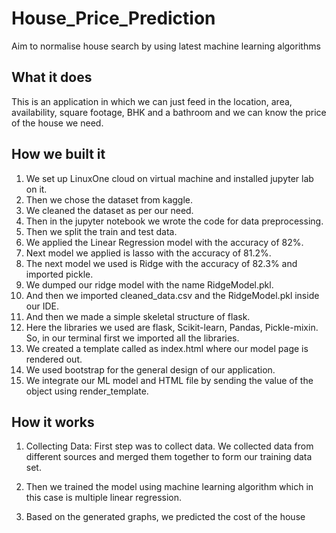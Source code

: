# House_Price_Prediction
Aim to normalise house search by using latest machine learning algorithms

## What it does
This is an application in which we can just feed in the location, area, availability, square footage, BHK and a bathroom and we can know the price of the house we need. 

## How we built it
1. We set up LinuxOne cloud on virtual machine and installed jupyter lab on it.
2. Then we chose the dataset from kaggle.
3. We cleaned the dataset as per our need.
4. Then in the jupyter notebook we wrote the code for data preprocessing.
5. Then we split the train and test data.
6. We applied the Linear Regression model with the accuracy of 82%.
7. Next model we applied is lasso with the accuracy of 81.2%.
8. The next model we used  is Ridge with the accuracy of  82.3% and imported pickle.
9. We dumped our ridge model with the name RidgeModel.pkl.
10. And then we imported cleaned_data.csv and the RidgeModel.pkl inside our IDE.
11. And then we made a simple skeletal structure of flask.
12. Here the libraries we used are flask, Scikit-learn, Pandas, Pickle-mixin. So, in our terminal first we imported all the libraries.
13. We created a template called as index.html where our model page is rendered out.
14. We used bootstrap for the general design of our application.
15. We integrate our ML model and HTML file by sending the value of the object using render_template.

## How it works
1) Collecting Data: First step was to collect data. We collected data from different sources and merged them together to form our training data set.

2) Then we trained the model using machine learning algorithm which in this case is multiple linear regression.

3) Based on the generated graphs, we predicted the cost of the house
